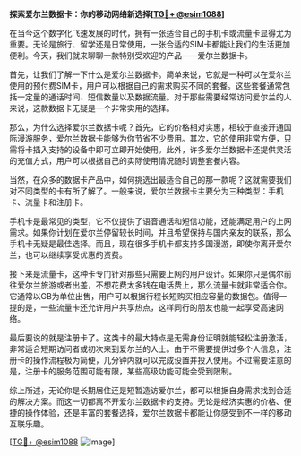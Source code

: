 **探索爱尔兰数据卡：你的移动网络新选择[[TG💪+ @esim1088](https://t.me/s/esim1088)]**

在当今这个数字化飞速发展的时代，拥有一张适合自己的手机卡或流量卡显得尤为重要。无论是旅行、留学还是日常使用，一张合适的SIM卡都能让我们的生活更加便利。今天，我们就来聊聊一款特别受欢迎的产品——爱尔兰数据卡。

首先，让我们了解一下什么是爱尔兰数据卡。简单来说，它就是一种可以在爱尔兰使用的预付费SIM卡，用户可以根据自己的需求购买不同的套餐。这些套餐通常包括一定量的通话时间、短信数量以及数据流量。对于那些需要经常访问爱尔兰的人来说，这款数据卡无疑是一个非常实用的选择。

那么，为什么选择爱尔兰数据卡呢？首先，它的价格相对实惠，相较于直接开通国际漫游服务，爱尔兰数据卡能够为你节省不少费用。其次，它的使用非常方便，只需将卡插入支持的设备中即可立即开始使用。此外，许多爱尔兰数据卡还提供灵活的充值方式，用户可以根据自己的实际使用情况随时调整套餐内容。

当然，在众多的数据卡产品中，如何挑选出最适合自己的那一款呢？这就需要我们对不同类型的卡有所了解了。一般来说，爱尔兰数据卡主要分为三种类型：手机卡、流量卡和注册卡。

手机卡是最常见的类型，它不仅提供了语音通话和短信功能，还能满足用户的上网需求。如果你计划在爱尔兰停留较长时间，并且希望保持与国内亲友的联系，那么手机卡无疑是最佳选择。而且，现在很多手机卡都支持多国漫游，即使你离开爱尔兰，也可以继续享受优惠的资费。

接下来是流量卡，这种卡专门针对那些只需要上网的用户设计。如果你只是偶尔前往爱尔兰旅游或者出差，不想花费太多钱在电话费上，那么流量卡就非常适合你。它通常以GB为单位出售，用户可以根据行程长短购买相应容量的数据包。值得一提的是，一些流量卡还允许用户共享热点，这样同行的朋友也能一起享受高速网络。

最后要说的就是注册卡了。这类卡的最大特点是无需身份证明就能轻松注册激活，非常适合短期访问者或初次来到爱尔兰的人士。由于不需要提供过多个人信息，注册卡的操作流程极为简便，几分钟内就可以完成设置并投入使用。不过需要注意的是，注册卡的服务范围可能有限，某些高级功能可能会受到限制。

综上所述，无论你是长期居住还是短暂造访爱尔兰，都可以根据自身需求找到合适的解决方案。而这一切都离不开爱尔兰数据卡的支持。无论是经济实惠的价格、便捷的操作体验，还是丰富的套餐选择，爱尔兰数据卡都能让你感受到不一样的移动互联乐趣。

[[TG💪+ @esim1088](https://t.me/s/esim1088) ![Image](https://i.postimg.cc/4NQfJmqS/Snipaste-2025-05-13-00-14-12.png)]
